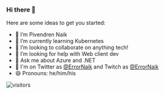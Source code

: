 ### Hi there 👋

<!--
**pivendren/pivendren** is a ✨ _special_ ✨ repository because its `README.md` (this file) appears on your GitHub profile.
-->
Here are some ideas to get you started:

- 🔭 I’m Pivendren Naik
- 🌱 I’m currently learning Kubernetes
- 👯 I’m looking to collaborate on anything tech!
- 🤔 I’m looking for help with Web client dev
- 💬 Ask me about Azure and .NET
- 🐤 I'm on Twitter as [@ErrorNaik](https://twitter.com/ErrorNaik) and Twitch as [@ErrorNaik](https://www.twitch.tv/errornaik)
- 😄 Pronouns: he/him/his

![visitors](https://visitor-badge.glitch.me/badge?page_id=pivendren.pivendren)
